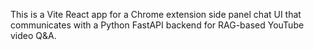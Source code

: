 <!-- Use this file to provide workspace-specific custom instructions to Copilot. For more details, visit https://code.visualstudio.com/docs/copilot/copilot-customization#_use-a-githubcopilotinstructionsmd-file -->

This is a Vite React app for a Chrome extension side panel chat UI that communicates with a Python FastAPI backend for RAG-based YouTube video Q&A.
